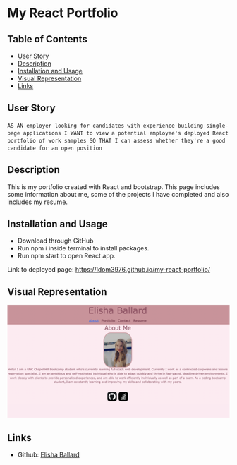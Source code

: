 # My React Portfolio

## Table of Contents 
- [User Story](#user-story)
- [Description](#description)
- [Installation and Usage](#installation-and-usage)
- [Visual Representation](#visual-representation)
- [Links](#links)

## User Story
`AS AN employer looking for candidates with experience building single-page applications
I WANT to view a potential employee's deployed React portfolio of work samples
SO THAT I can assess whether they're a good candidate for an open position`

## Description

This is my portfolio created with React and bootstrap. This page includes some information about me, some of the projects I have completed and also includes my resume.

## Installation and Usage

- Download through GitHub
- Run npm i inside terminal to install packages.
- Run npm start to open React app.

Link to deployed page:
 https://ldom3976.github.io/my-react-portfolio/

## Visual Representation

![Alt text](my-react-portfolio/assets/images/portscreen.png)

## Links

- Github: [Elisha Ballard](https://github.com/ldom3976)